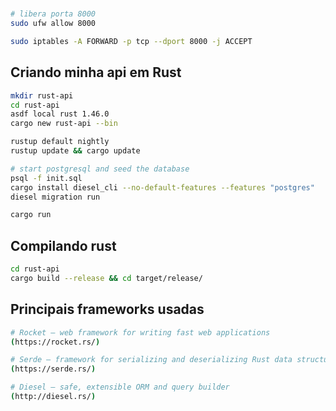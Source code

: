 #  
```zsh
# libera porta 8000
sudo ufw allow 8000

sudo iptables -A FORWARD -p tcp --dport 8000 -j ACCEPT
```


## Criando minha api em Rust
```zsh
mkdir rust-api
cd rust-api
asdf local rust 1.46.0
cargo new rust-api --bin

rustup default nightly
rustup update && cargo update

# start postgresql and seed the database
psql -f init.sql
cargo install diesel_cli --no-default-features --features "postgres"
diesel migration run

cargo run
```

## Compilando rust
```zsh
cd rust-api
cargo build --release && cd target/release/
```


## Principais frameworks usadas
```zsh
# Rocket — web framework for writing fast web applications 
(https://rocket.rs/)

# Serde — framework for serializing and deserializing Rust data structures
(https://serde.rs/)

# Diesel — safe, extensible ORM and query builder
(http://diesel.rs/)
```
